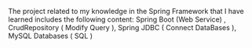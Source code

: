 The project related to my knowledge in the Spring Framework that I have learned includes the following content: 
Spring Boot (Web Service) , 
CrudRepository ( Modify Query ),
Spring JDBC ( Connect DataBases ), 
MySQL Databases ( SQL )
